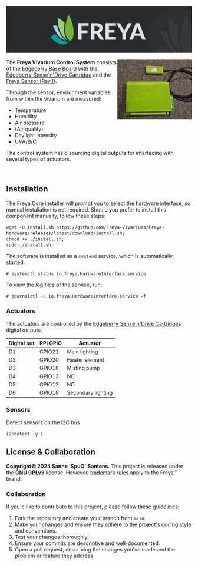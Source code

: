 ![Edgeberry banner](https://raw.githubusercontent.com/Freya-Vivariums/.github/main/documentation/Freya_banner.png)

<img src="documentation/Freya_hardware.jpg" align="right" width="40%"/>

The **Freya Vivarium Control System** consists of the [Edgeberry Base Board](https://github.com/Edgeberry/Edgeberry-hardware) with the [Edgeberry Sense'n'Drive Cartridge](https://github.com/Edgeberry/Edgeberry_SenseAndDrive_Cartridge) and the [Freya Sensor (Rev.1)](https://github.com/Freya-Vivariums/Sensor-hardware).

Through the sensor, environment variables from within the vivarium are measured:
- Temperature
- Humidity
- Air pressure
- (Air quality)
- Daylight intensity
- UVA/B/C

The control system has 6 sourcing digital outputs for interfacing with several types of actuators.


<br clear="right"/>


## Installation
The Freya Core installer will prompt you to select the hardware interface, so manual installation is not required. Should you prefer to install this component manually, follow these steps:
```
wget -O install.sh https://github.com/Freya-Vivariums/Freya-hardware/releases/latest/download/install.sh;
chmod +x ./install.sh;
sudo ./install.sh;
```

The software is installed as a `systemd` service, which is automatically started.
```
# systemctl status io.freya.HardwareInterface.service
```

To view the log files of the service, run:
```
# journalctl -u io.freya.HardwareInterface.service -f
```

### Actuators
The actuators are controlled by the [Edgeberry Sense'n'Drive Cartridge](https://github.com/Edgeberry/Edgeberry_SenseAndDrive_Cartridge)s digital outputs.

| Digital out | RPi GPIO | Actuator           |
|-------------|----------|--------------------|
| D1          | GPIO21   | Main lighting      |
| D2          | GPIO20   | Heater element     |
| D3          | GPIO16   | Misting pump       |
| D4          | GPIO13   | NC                 |
| D5          | GPIO12   | NC                 |
| D6          | GPIO18   | Secondary lighting |

### Sensors
Detect sensors on the I2C bus
```
i2cdetect -y 1
```


## License & Collaboration
**Copyright© 2024 Sanne 'SpuQ' Santens**. This project is released under the [**GNU GPLv3**](https://www.gnu.org/licenses/gpl-3.0.en.html) license. However, [trademark rules](https://github.com/Freya-Vivariums/.github/blob/main/brand/Freya_Trademark_Rules_and_Guidelines.md) apply to the Freya™ brand.

### Collaboration

If you'd like to contribute to this project, please follow these guidelines:
1. Fork the repository and create your branch from `main`.
2. Make your changes and ensure they adhere to the project's coding style and conventions.
3. Test your changes thoroughly.
4. Ensure your commits are descriptive and well-documented.
5. Open a pull request, describing the changes you've made and the problem or feature they address.